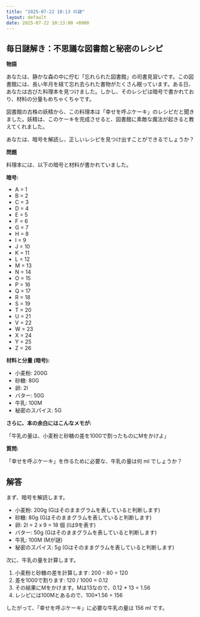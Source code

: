 ```yaml
---
title: "2025-07-22 10:13 の謎"
layout: default
date: 2025-07-22 10:13:00 +0900
---
```

## 毎日謎解き：不思議な図書館と秘密のレシピ

**物語**

あなたは、静かな森の中に佇む「忘れられた図書館」の司書見習いです。この図書館には、長い年月を経て忘れ去られた書物がたくさん眠っています。ある日、あなたは古びた料理本を見つけました。しかし、そのレシピは暗号で書かれており、材料の分量もめちゃくちゃです。

図書館の古株の妖精から、この料理本は「幸せを呼ぶケーキ」のレシピだと聞きました。妖精は、このケーキを完成させると、図書館に素敵な魔法が起きると教えてくれました。

あなたは、暗号を解読し、正しいレシピを見つけ出すことができるでしょうか？

**問題**

料理本には、以下の暗号と材料が書かれていました。

**暗号:**

*   A = 1
*   B = 2
*   C = 3
*   D = 4
*   E = 5
*   F = 6
*   G = 7
*   H = 8
*   I = 9
*   J = 10
*   K = 11
*   L = 12
*   M = 13
*   N = 14
*   O = 15
*   P = 16
*   Q = 17
*   R = 18
*   S = 19
*   T = 20
*   U = 21
*   V = 22
*   W = 23
*   X = 24
*   Y = 25
*   Z = 26

**材料と分量 (暗号):**

*   小麦粉: 200G
*   砂糖: 80G
*   卵: 2I
*   バター: 50G
*   牛乳: 100M
*   秘密のスパイス: 5G

**さらに、本の余白にはこんなメモが:**

「牛乳の量は、小麦粉と砂糖の差を1000で割ったものにMをかけよ」

**質問:**

「幸せを呼ぶケーキ」を作るために必要な、牛乳の量は何 ml でしょうか？

## 解答

まず、暗号を解読します。

*   小麦粉: 200g (Gはそのままグラムを表していると判断します)
*   砂糖: 80g (Gはそのままグラムを表していると判断します)
*   卵: 2I = 2 x 9 = 18 個 (Iは9を表す)
*   バター: 50g (Gはそのままグラムを表していると判断します)
*   牛乳: 100M (Mが謎)
*   秘密のスパイス: 5g (Gはそのままグラムを表していると判断します)

次に、牛乳の量を計算します。

1.  小麦粉と砂糖の差を計算します: 200 - 80 = 120
2.  差を1000で割ります: 120 / 1000 = 0.12
3.  その結果にMをかけます。Mは13なので、0.12 * 13 = 1.56
4. レシピには100Mとあるので、100*1.56 = 156

したがって、「幸せを呼ぶケーキ」に必要な牛乳の量は 156 ml です。
